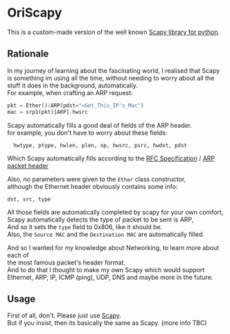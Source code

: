 # OriScapy
This is a custom-made version of the well known [Scapy library for python](https://scapy.net/).


## Rationale
In my journey of learning about the fascinating world, I realised that Scapy    
is something im using all the time, without needing to worry about all the     
stuff it does in the background, automatically.   
For example, when crafting an ARP request:

```python
pkt = Ether()/ARP(pdst="<Get_This_IP's_Mac")
mac = srp1(pkt)[ARP].hwsrc
```

Scapy automatically fills a good deal of fields of the ARP header.    
for example, you don't have to worry about these fields:
```text
  hwtype, ptype, hwlen, plen, op, hwsrc, psrc, hwdst, pdst      
```
Which Scapy automatically fills according to the [RFC Specification](https://datatracker.ietf.org/doc/html/rfc826) / [ARP packet header](https://en.wikipedia.org/wiki/Address_Resolution_Protocol#Packet_structure)

Also, no parameters were given to the `Ether` class constructor,   
although the Ethernet header obviously contains some info:
```text
dst, src, type
```

All those fields are automatically completed by scapy for your own comfort,   
Scapy automatically detects the type of packet to be sent is ARP,  
And so it sets the `type` field to 0x806, like it should be.   
Also, the `Source MAC` and the `Destination MAC` are automatically filled.
   
      

And so I wanted for my knowledge about Networking, to learn more about each of  
the most famous packet's header format.   
And to do that I thought to make my own Scapy which would support    
Ethernet, ARP, IP, ICMP (ping), UDP, DNS and maybe more in the future.

## Usage
First of all, don't. Please just use [Scapy](https://pypi.org/project/scapy/).   
But if you insist, then its basically the same as Scapy. (more info TBC)